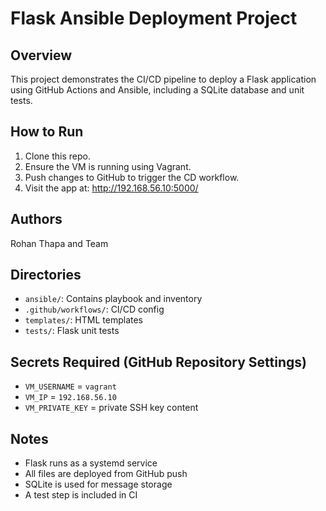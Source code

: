 # Flask Ansible Deployment Project

## Overview
This project demonstrates the CI/CD pipeline to deploy a Flask application using GitHub Actions and Ansible, including a SQLite database and unit tests.

## How to Run
1. Clone this repo.
2. Ensure the VM is running using Vagrant.
3. Push changes to GitHub to trigger the CD workflow.
4. Visit the app at: http://192.168.56.10:5000/

## Authors
Rohan Thapa and Team

## Directories
- `ansible/`: Contains playbook and inventory
- `.github/workflows/`: CI/CD config
- `templates/`: HTML templates
- `tests/`: Flask unit tests

## Secrets Required (GitHub Repository Settings)
- `VM_USERNAME` = `vagrant`
- `VM_IP` = `192.168.56.10`
- `VM_PRIVATE_KEY` = private SSH key content

## Notes
- Flask runs as a systemd service
- All files are deployed from GitHub push
- SQLite is used for message storage
- A test step is included in CI
